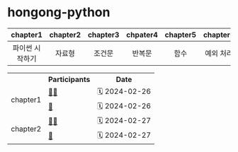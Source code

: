 # hongong-python

| chapter1 | chapter2 | chapter3 | chpater4 | chapter5 | chapter6 | chapter7 | chapter8 |
|:---:|:---:|:---:|:---:|:---:|:---:|:---:|:---:|
| 파이썬 시작하기 | 자료형 | 조건문 | 반복문 | 함수 | 예외 처리 | 모듈 | 클래스|

<table>
   <tr>
    <th></th>
    <th>Participants</th>
    <th>Date</th>
  </tr>
  <tr>
    <td rowspan=2> chapter1 </td>
    <td><a href=""> 🧗‍♂️ </a></td>
    <td> 🗓️ 2024-02-26 </td>
  </tr>
  <tr>
    <td><a href=""> 🐣 </a></td>
    <td> 🗓️ 2024-02-26 </td>
  </tr>
  <tr>
    <td rowspan=2> chapter2 </td>
    <td><a href=""> 🧗‍♂️ </a></td>
    <td> 🗓️ 2024-02-27 </td>
  </tr>
  <tr>
    <td><a href=""> 🐣 </a></td>
    <td> 🗓️ 2024-02-27 </td>
  </tr>
</table>
